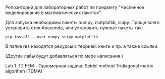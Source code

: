 Репозиторий для лабораторных работ по предмету "Численное моделирование в математических пакетах".

Для запуска необходимы пакеты numpy, matplotlib, scipy.
Проще всего установить стек Anaconda,
или установить нужные пакеты так:

```
pip install --user numpy scipy matplotlib
```

В папке res находятся ресурсы с теорией: книги и пр. а также ссылки. 

(Другие лабы будут добавляться по мере написания.)

Lab 1. 1D FEM - Одномерная задача:
    Seidel method
    Tridiagonal matrix algorithm (TDMA)
